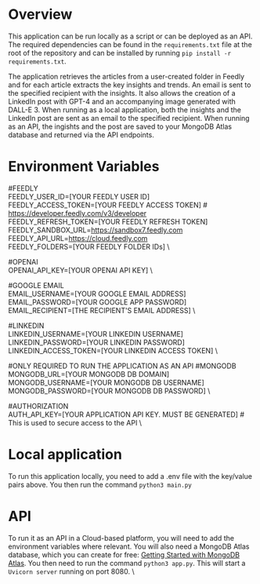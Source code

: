 # Overview
This application can be run locally as a script or can be deployed as an API. The required dependencies can be found in the `requirements.txt` file at the root of the repository and can be installed by running `pip install -r requirements.txt`.

The application retrieves the articles from a user-created folder in Feedly and for each article extracts the key insights and trends. An email is sent to the specified recipient with the insights.
It also allows the creation of a LinkedIn post with GPT-4 and an accompanying image generated with DALL-E 3. When running as a local application, both the insights and the LinkedIn post are sent as an email to the specified recipient. When running as an API, the ingishts and the post are saved to your MongoDB Atlas database and returned via the API endpoints.

# Environment Variables

#FEEDLY \
FEEDLY_USER_ID=[YOUR FEEDLY USER ID] \
FEEDLY_ACCESS_TOKEN=[YOUR FEEDLY ACCESS TOKEN] # https://developer.feedly.com/v3/developer \
FEEDLY_REFRESH_TOKEN=[YOUR FEEDLY REFRESH TOKEN] \
FEEDLY_SANDBOX_URL=https://sandbox7.feedly.com \
FEEDLY_API_URL=https://cloud.feedly.com \
FEEDLY_FOLDERS=[YOUR FEEDLY FOLDER IDs]  \

#OPENAI \
OPENAI_API_KEY=[YOUR OPENAI API KEY] \

#GOOGLE EMAIL \
EMAIL_USERNAME=[YOUR GOOGLE EMAIL ADDRESS] \
EMAIL_PASSWORD=[YOUR GOOGLE APP PASSWORD] \
EMAIL_RECIPIENT=[THE RECIPIENT'S EMAIL ADDRESS] \

#LINKEDIN \
LINKEDIN_USERNAME=[YOUR LINKEDIN USERNAME] \
LINKEDIN_PASSWORD=[YOUR LINKEDIN PASSWORD] \
LINKEDIN_ACCESS_TOKEN=[YOUR LINKEDIN ACCESS TOKEN] \

#ONLY REQUIRED TO RUN THE APPLICATION AS AN API
#MONGODB \
MONGODB_URL=[YOUR MONGODB DB DOMAIN] \
MONGODB_USERNAME=[YOUR MONGODB DB USERNAME] \
MONGODB_PASSWORD=[YOUR MONGODB DB PASSWORD] \

#AUTHORIZATION \
AUTH_API_KEY=[YOUR APPLICATION API KEY. MUST BE GENERATED] # This is used to secure access to the API \

# Local application
To run this application locally, you need to add a .env file with the key/value pairs above. You then run the command `python3 main.py`

# API
To run it as an API in a Cloud-based platform, you will need to add the environment variables where relevant. You will also need a MongoDB Atlas database, which you can create for free: [Getting Started with MongoDB Atlas](https://www.mongodb.com/docs/atlas/getting-started/).
You then need to run the command `python3 app.py`. This will start a `Uvicorn server` running on port 8080. \
